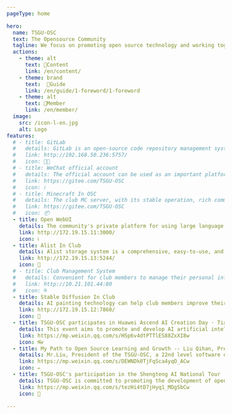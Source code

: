 ```yaml
---
pageType: home

hero:
  name: TSGU-OSC
  text: The Opensource Community
  tagline: We focus on promoting open source technology and working together to promote its development.
  actions:
    - theme: alt
      text: 📖Content
      link: /en/content/
    - theme: brand
      text:  🧭Guide
      link: /en/guide/1-foreword/1-foreword
    - theme: alt
      text: 👤Member
      link: /en/member/
  image:
    src: /icon-l-en.jpg
    alt: Logo
features:
  # - title: GitLab
  #   details: GitLab is an open-source code repository management system that communities can use to manage and maintain their code resources. Through GitLab, community members can easily share code, collaborate on development, and track and manage code changes through version control functionality.
  #   link: http://192.168.50.236:5757/
  #   icon: 🧑‍💻
  # - title: WeChat official account
  #   details: The official account can be used as an important platform for community publicity and promotion. Through the official account, the club can release club information, activity information, work display and other content, attracting more people's attention and participation.
  #   link: https://gitee.com/TSGU-OSC
  #   icon: ℹ️  
  # - title: Minecraft In OSC
  #   details: The club MC server, with its stable operation, rich community activities, friendly community atmosphere, organized team gameplay, customized gaming experience, and good security, provides players with a higher quality and fun Minecraft gaming environment. Club members can also relax during their busy studies.
  #   link: https://gitee.com/TSGU-OSC
  #   icon: 📦️
  - title: Open WebUI
    details: The community's private platform for using large language models provides secure and reliable intelligent tools, efficient reasoning capabilities, and meets the needs of text generation, question answering analysis, and more.
    link: http://172.19.15.11:3000/ 
    icon: ℹ️
  - title: Alist In Club
    details: Alist storage system is a comprehensive, easy-to-use, and easily expandable file list program that can easily manage and access files in various storage services. The club uses it to store relevant learning materials, which can achieve resource sharing.
    link: http://172.19.15.13:5244/
    icon: 💾
  # - title: Club Management System
  #   details: Convenient for club members to manage their personal information here, and also manage club announcements. Improved the cohesion of the club and facilitated the communication of club members.
  #   link: http://10.21.101.44:80
  #   icon: ®
  - title: Stable Diffusion In Club
    details: AI painting technology can help club members improve their artistic creation level and efficiency. By utilizing AI painting software, club members can easily generate images of various styles and gain new creative inspiration.
    link: http://172.19.15.12:7860/
    icon: 🎨
  - title: TSGU-OSC participates in Huawei Ascend AI Creation Day · Tianjin Station event
    details: This event aims to promote and develop AI artificial intelligence for teachers and students through the three dimensions of "new technology, new experience, and new opportunities", create new value for developers, and continuously enrich their achievements
    link: https://mp.weixin.qq.com/s/H5p6v4dtPTTlES88ZxXI8w
    icon: 👓
  - title: My Path to Open Source Learning and Growth -- Liu Qihan, President of Open Source Hongmeng Society
    details: Mr.Liu, President of the TSGU-OSC, a 22nd level software engineering student, Huawei HSD Campus Ambassador, and Open Source Ambassador at the Open Atomic School. Love open source technology, open source culture, and devote oneself to the cause of spreading open source knowledge on campus.
    link: https://mp.weixin.qq.com/s/DEWNDk0TjFqSca4yqO_ACw
    icon: ✏️
  - title: TSGU-OSC's participation in the Shengteng AI National Tour · Tianjin Station event concluded perfectly
    details: TSGU-OSC is committed to promoting the development of open source technology. Through the learning, practice, and promotion of open source technology, it provides students with more professional learning opportunities and career development support, striving to bring more innovation and progress to society and the industry in the future
    link: https://mp.weixin.qq.com/s/tezHi4tD7jHyq1_MDgSbCw
    icon: 🎉

---
```

